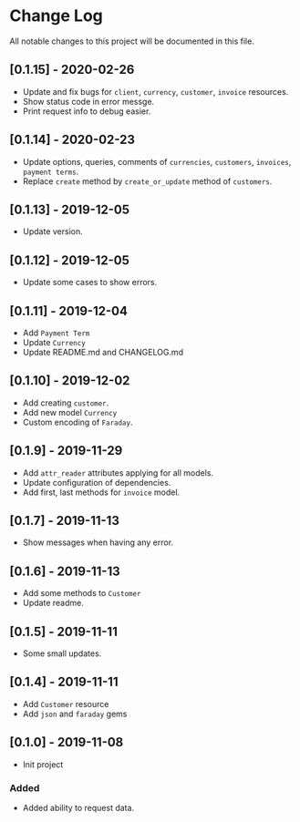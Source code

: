 # Change Log

All notable changes to this project will be documented in this file.

## [0.1.15] - 2020-02-26

- Update and fix bugs for `client`, `currency`, `customer`, `invoice` resources.
- Show status code in error messge.
- Print request info to debug easier.

## [0.1.14] - 2020-02-23

- Update options, queries, comments of `currencies`, `customers`, `invoices`, `payment terms`.
- Replace `create` method by `create_or_update` method of `customers`.

## [0.1.13] - 2019-12-05

- Update version.

## [0.1.12] - 2019-12-05

- Update some cases to show errors.

## [0.1.11] - 2019-12-04

- Add `Payment Term`
- Update `Currency`
- Update README.md and CHANGELOG.md

## [0.1.10] - 2019-12-02

- Add creating `customer`.
- Add new model `Currency`
- Custom encoding of `Faraday`.

## [0.1.9] - 2019-11-29

- Add `attr_reader` attributes applying for all models.
- Update configuration of dependencies.
- Add first, last methods for `invoice` model.

## [0.1.7] - 2019-11-13

- Show messages when having any error.

## [0.1.6] - 2019-11-13

- Add some methods to `Customer`
- Update readme.

## [0.1.5] - 2019-11-11

- Some small updates.

## [0.1.4] - 2019-11-11

- Add `Customer` resource
- Add `json` and `faraday` gems

## [0.1.0] - 2019-11-08

- Init project

### Added

- Added ability to request data.
